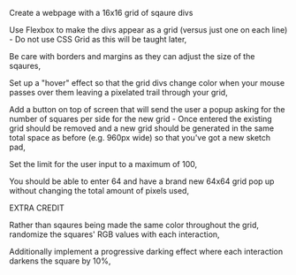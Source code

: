 Create a webpage with a 16x16 grid of sqaure divs

Use Flexbox to make the divs appear as a grid (versus just one on each line) - Do not use CSS Grid as this will be taught later, 

Be care with borders and margins as they can adjust the size of the sqaures, 

Set up a "hover" effect so that the grid divs change color when your mouse passes over them leaving a pixelated trail through your grid, 

Add a button on top of screen that will send the user a popup asking for the number of squares per side for the new grid - Once entered the existing grid should be removed and a new grid should be generated in the same total space as before (e.g. 960px wide) so that you've got a new sketch pad, 

Set the limit for the user input to a maximum of 100, 

You should be able to enter 64 and have a brand new 64x64 grid pop up without changing the total amount of pixels used, 

EXTRA CREDIT 

Rather than sqaures being made the same color throughout the grid, randomize the squares' RGB values with each interaction, 

Additionally implement a progressive darking effect where each interaction darkens the square by 10%,